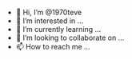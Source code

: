 - 👋 Hi, I’m @1970teve
- 👀 I’m interested in ...
- 🌱 I’m currently learning ...
- 💞️ I’m looking to collaborate on ...
- 📫 How to reach me ...

<!---
1970teve/1970teve is a ✨ special ✨ repository because its `README.md` (this file) appears on your GitHub profile.
You can click the Preview link to take a look at your changes.
--->

